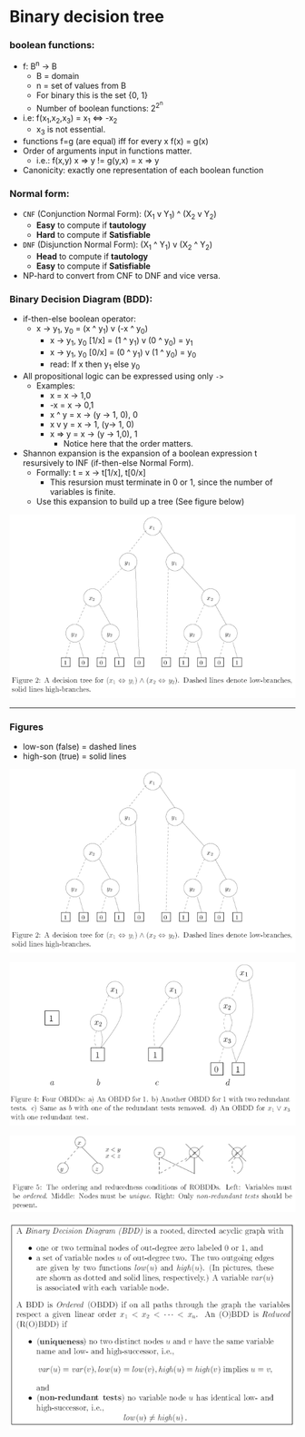 Binary decision tree
====================

### boolean functions:
- f: B<sup>n</sup> -> B
    - B = domain
    - n = set of values from B
    - For binary this is the set {0, 1}
    - Number of boolean functions: 2<sup>2<sup>n</sup></sup> 
- i.e: f(x<sub>1</sub>,x<sub>2</sub>,x<sub>3</sub>) = x<sub>1</sub> <=> -x<sub>2</sub>
    - x<sub>3</sub> is not essential.
- functions f=g (are equal) iff for every x f(x) = g(x)
- Order of arguments input in functions matter.
    - i.e.: f(x,y) x => y != g(y,x) = x => y
- Canonicity: exactly one representation of each boolean function

### Normal form:
- `CNF` (Conjunction Normal Form): (X<sub>1</sub> v Y<sub>1</sub>) ^ (X<sub>2</sub> v Y<sub>2</sub>)
    - **Easy** to compute if **tautology**
    - **Hard** to compute if **Satisfiable**
- `DNF` (Disjunction Normal Form): (X<sub>1</sub> ^ Y<sub>1</sub>) v (X<sub>2</sub> ^ Y<sub>2</sub>)
    - **Head** to compute if **tautology**
    - **Easy** to compute if **Satisfiable**
- NP-hard to convert from CNF to DNF and vice versa.

### Binary Decision Diagram (BDD):
- if-then-else boolean operator:
    - x -> y<sub>1</sub>, y<sub>0</sub> = (x ^ y<sub>1</sub>) v (-x ^ y<sub>0</sub>)
        - x -> y<sub>1</sub>, y<sub>0</sub> [1/x] = (1 ^ y<sub>1</sub>) v (0 ^ y<sub>0</sub>) = y<sub>1</sub>
        - x -> y<sub>1</sub>, y<sub>0</sub> [0/x] = (0 ^ y<sub>1</sub>) v (1 ^ y<sub>0</sub>) = y<sub>0</sub>
        - read: If x then y<sub>1</sub> else y<sub>0</sub>
- All propositional logic can be expressed using only `->`
    - Examples: 
        - x = x -> 1,0
        - -x = x -> 0,1
        - x ^ y = x -> (y -> 1, 0), 0
        - x v y = x -> 1, (y-> 1, 0)
        - x => y = x -> (y -> 1,0), 1
            - Notice here that the order matters.
- Shannon expansion is the expansion of a boolean expression t resursively to INF (if-then-else Normal Form).
    - Formally: t = x -> t[1/x], t[0/x]
        - This resursion must terminate in 0 or 1, since the number of variables is finite.
    - Use this expansion to build up a tree (See figure below)
    
![BDD_example.PNG](Images/BDD_example.PNG)
____________
### Figures
- low-son (false) = dashed lines
- high-son (true) = solid lines

![BDD_example.PNG](Images/BDD_example.PNG)

![BDD_reduction_example.PNG](Images/BDD_reduction_example.PNG)

![BDD_ordered_redundant_example.PNG](Images/BDD_ordered_redundant_example.PNG)

![BDD_summary.PNG](Images/BDD_summary.PNG)

